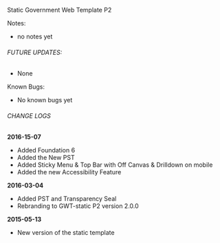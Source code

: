 Static Government Web Template P2

Notes:
* no notes yet

###### FUTURE UPDATES:
- None

Known Bugs:
- No known bugs yet

###### CHANGE LOGS
**2016-15-07**
- Added Foundation 6
- Added the New PST
- Added Sticky Menu & Top Bar with Off Canvas & Drilldown on mobile
- Added the new Accessibility Feature

**2016-03-04**
- Added PST and Transparency Seal
- Rebranding to GWT-static P2 version 2.0.0

**2015-05-13**
- New version of the static template